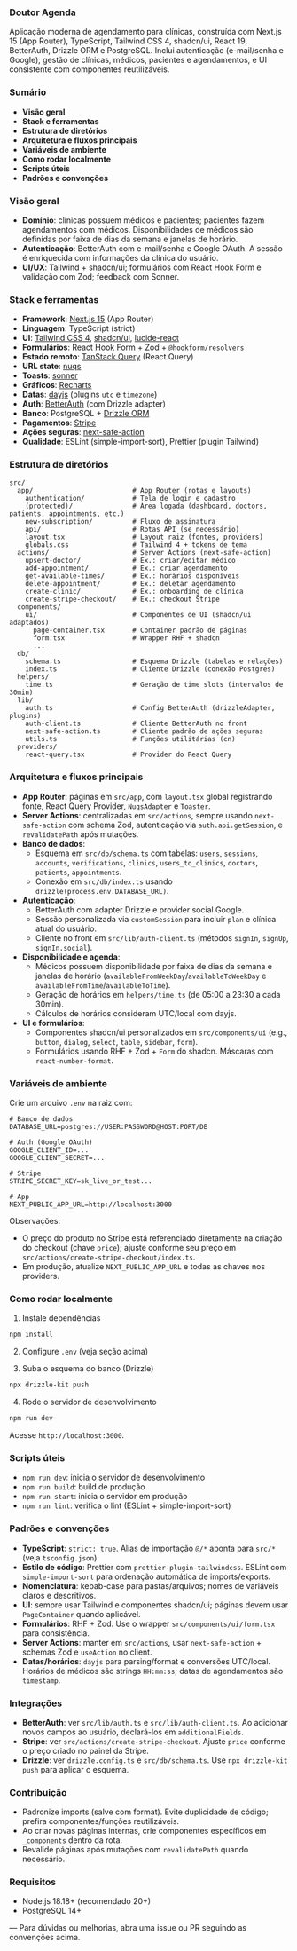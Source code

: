 ### Doutor Agenda

Aplicação moderna de agendamento para clínicas, construída com Next.js 15 (App Router), TypeScript, Tailwind CSS 4, shadcn/ui, React 19, BetterAuth, Drizzle ORM e PostgreSQL. Inclui autenticação (e-mail/senha e Google), gestão de clínicas, médicos, pacientes e agendamentos, e UI consistente com componentes reutilizáveis.

### Sumário

- **Visão geral**
- **Stack e ferramentas**
- **Estrutura de diretórios**
- **Arquitetura e fluxos principais**
- **Variáveis de ambiente**
- **Como rodar localmente**
- **Scripts úteis**
- **Padrões e convenções**

### Visão geral

- **Domínio**: clínicas possuem médicos e pacientes; pacientes fazem agendamentos com médicos. Disponibilidades de médicos são definidas por faixa de dias da semana e janelas de horário.
- **Autenticação**: BetterAuth com e-mail/senha e Google OAuth. A sessão é enriquecida com informações da clínica do usuário.
- **UI/UX**: Tailwind + shadcn/ui; formulários com React Hook Form e validação com Zod; feedback com Sonner.

### Stack e ferramentas

- **Framework**: [Next.js 15](https://nextjs.org/) (App Router)
- **Linguagem**: TypeScript (strict)
- **UI**: [Tailwind CSS 4](https://tailwindcss.com/), [shadcn/ui](https://ui.shadcn.com/), [lucide-react](https://lucide.dev/)
- **Formulários**: [React Hook Form](https://react-hook-form.com/) + [Zod](https://zod.dev/) + `@hookform/resolvers`
- **Estado remoto**: [TanStack Query](https://tanstack.com/query/latest) (React Query)
- **URL state**: [nuqs](https://github.com/47ng/nuqs)
- **Toasts**: [sonner](https://sonner.emilkowal.ski/)
- **Gráficos**: [Recharts](https://recharts.org/)
- **Datas**: [dayjs](https://day.js.org/) (plugins `utc` e `timezone`)
- **Auth**: [BetterAuth](https://www.better-auth.com/) (com Drizzle adapter)
- **Banco**: PostgreSQL + [Drizzle ORM](https://orm.drizzle.team/)
- **Pagamentos**: [Stripe](https://stripe.com/)
- **Ações seguras**: [next-safe-action](https://next-safe-action.dev/)
- **Qualidade**: ESLint (simple-import-sort), Prettier (plugin Tailwind)

### Estrutura de diretórios

```
src/
  app/                         # App Router (rotas e layouts)
    authentication/            # Tela de login e cadastro
    (protected)/               # Área logada (dashboard, doctors, patients, appointments, etc.)
    new-subscription/          # Fluxo de assinatura
    api/                       # Rotas API (se necessário)
    layout.tsx                 # Layout raiz (fontes, providers)
    globals.css                # Tailwind 4 + tokens de tema
  actions/                     # Server Actions (next-safe-action)
    upsert-doctor/             # Ex.: criar/editar médico
    add-appointment/           # Ex.: criar agendamento
    get-available-times/       # Ex.: horários disponíveis
    delete-appointment/        # Ex.: deletar agendamento
    create-clinic/             # Ex.: onboarding de clínica
    create-stripe-checkout/    # Ex.: checkout Stripe
  components/
    ui/                        # Componentes de UI (shadcn/ui adaptados)
      page-container.tsx       # Container padrão de páginas
      form.tsx                 # Wrapper RHF + shadcn
      ...
  db/
    schema.ts                  # Esquema Drizzle (tabelas e relações)
    index.ts                   # Cliente Drizzle (conexão Postgres)
  helpers/
    time.ts                    # Geração de time slots (intervalos de 30min)
  lib/
    auth.ts                    # Config BetterAuth (drizzleAdapter, plugins)
    auth-client.ts             # Cliente BetterAuth no front
    next-safe-action.ts        # Cliente padrão de ações seguras
    utils.ts                   # Funções utilitárias (cn)
  providers/
    react-query.tsx            # Provider do React Query
```

### Arquitetura e fluxos principais

- **App Router**: páginas em `src/app`, com `layout.tsx` global registrando fonte, React Query Provider, `NuqsAdapter` e `Toaster`.
- **Server Actions**: centralizadas em `src/actions`, sempre usando `next-safe-action` com schema Zod, autenticação via `auth.api.getSession`, e `revalidatePath` após mutações.
- **Banco de dados**:
  - Esquema em `src/db/schema.ts` com tabelas: `users`, `sessions`, `accounts`, `verifications`, `clinics`, `users_to_clinics`, `doctors`, `patients`, `appointments`.
  - Conexão em `src/db/index.ts` usando `drizzle(process.env.DATABASE_URL)`.
- **Autenticação**:
  - BetterAuth com adapter Drizzle e provider social Google.
  - Sessão personalizada via `customSession` para incluir `plan` e clínica atual do usuário.
  - Cliente no front em `src/lib/auth-client.ts` (métodos `signIn`, `signUp`, `signIn.social`).
- **Disponibilidade e agenda**:
  - Médicos possuem disponibilidade por faixa de dias da semana e janelas de horário (`availableFromWeekDay`/`availableToWeekDay` e `availableFromTime`/`availableToTime`).
  - Geração de horários em `helpers/time.ts` (de 05:00 a 23:30 a cada 30min).
  - Cálculos de horários consideram UTC/local com dayjs.
- **UI e formulários**:
  - Componentes shadcn/ui personalizados em `src/components/ui` (e.g., `button`, `dialog`, `select`, `table`, `sidebar`, `form`).
  - Formulários usando RHF + Zod + `Form` do shadcn. Máscaras com `react-number-format`.

### Variáveis de ambiente

Crie um arquivo `.env` na raiz com:

```
# Banco de dados
DATABASE_URL=postgres://USER:PASSWORD@HOST:PORT/DB

# Auth (Google OAuth)
GOOGLE_CLIENT_ID=...
GOOGLE_CLIENT_SECRET=...

# Stripe
STRIPE_SECRET_KEY=sk_live_or_test...

# App
NEXT_PUBLIC_APP_URL=http://localhost:3000
```

Observações:

- O preço do produto no Stripe está referenciado diretamente na criação do checkout (chave `price`); ajuste conforme seu preço em `src/actions/create-stripe-checkout/index.ts`.
- Em produção, atualize `NEXT_PUBLIC_APP_URL` e todas as chaves nos providers.

### Como rodar localmente

1. Instale dependências

```bash
npm install
```

2. Configure `.env` (veja seção acima)

3. Suba o esquema do banco (Drizzle)

```bash
npx drizzle-kit push
```

4. Rode o servidor de desenvolvimento

```bash
npm run dev
```

Acesse `http://localhost:3000`.

### Scripts úteis

- `npm run dev`: inicia o servidor de desenvolvimento
- `npm run build`: build de produção
- `npm run start`: inicia o servidor em produção
- `npm run lint`: verifica o lint (ESLint + simple-import-sort)

### Padrões e convenções

- **TypeScript**: `strict: true`. Alias de importação `@/*` aponta para `src/*` (veja `tsconfig.json`).
- **Estilo de código**: Prettier com `prettier-plugin-tailwindcss`. ESLint com `simple-import-sort` para ordenação automática de imports/exports.
- **Nomenclatura**: kebab-case para pastas/arquivos; nomes de variáveis claros e descritivos.
- **UI**: sempre usar Tailwind e componentes shadcn/ui; páginas devem usar `PageContainer` quando aplicável.
- **Formulários**: RHF + Zod. Use o wrapper `src/components/ui/form.tsx` para consistência.
- **Server Actions**: manter em `src/actions`, usar `next-safe-action` + schemas Zod e `useAction` no client.
- **Datas/horários**: `dayjs` para parsing/format e conversões UTC/local. Horários de médicos são strings `HH:mm:ss`; datas de agendamentos são `timestamp`.

### Integrações

- **BetterAuth**: ver `src/lib/auth.ts` e `src/lib/auth-client.ts`. Ao adicionar novos campos ao usuário, declará-los em `additionalFields`.
- **Stripe**: ver `src/actions/create-stripe-checkout`. Ajuste `price` conforme o preço criado no painel da Stripe.
- **Drizzle**: ver `drizzle.config.ts` e `src/db/schema.ts`. Use `npx drizzle-kit push` para aplicar o esquema.

### Contribuição

- Padronize imports (salve com format). Evite duplicidade de código; prefira componentes/funções reutilizáveis.
- Ao criar novas páginas internas, crie componentes específicos em `_components` dentro da rota.
- Revalide páginas após mutações com `revalidatePath` quando necessário.

### Requisitos

- Node.js 18.18+ (recomendado 20+)
- PostgreSQL 14+

—
Para dúvidas ou melhorias, abra uma issue ou PR seguindo as convenções acima.
